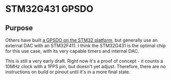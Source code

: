 # STM32G431 GPSDO

## Purpose

Others have built [a GPSDO on the STM32 platform](https://github.com/AndrewBCN/STM32-GPSDO), but generally use an external DAC with an STM32F411. I think the STM32G431 is the optimal chip for this use case, with its very capable timers and internal DAC.

This is still a very early draft. Right now it's a proof of concept - it counts a 10MHz clock with a 1PPS pin, but doesn't yet adjust. Therefore, there are no instructions on build or pinout until it's in a more final state.
